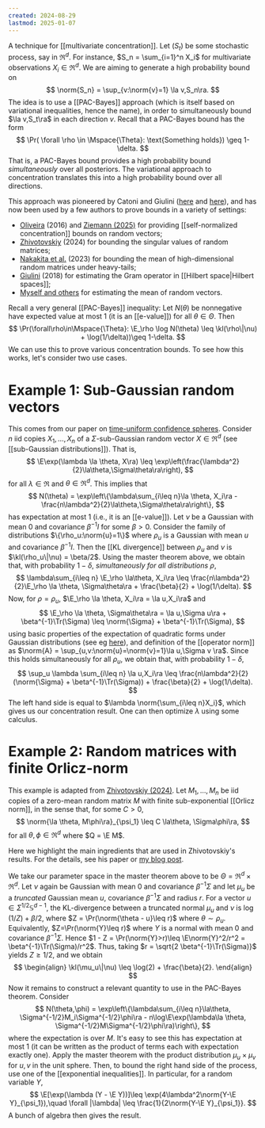 ```yaml
---
created: 2024-08-29
lastmod: 2025-01-07
---
```


A technique for [[multivariate concentration]]. Let $(S_t)$ be some stochastic process, say in $\Re^d$. For instance, $S_n = \sum_{i=1}^n X_i$ for multivariate observations $X_i\in\Re^d$. We are aiming to generate a high probability bound on 
$$
\norm{S_n} = \sup_{v:\norm{v}=1} \la v,S_n\ra.
$$
The idea is to use a [[PAC-Bayes]] approach (which is itself based on variational inequalities, hence the name), in order to simultaneously bound $\la v,S_t\ra$ in each direction $v$. Recall that a PAC-Bayes bound has the form 
$$
\Pr( \forall \rho \in \Mspace{\Theta}: \text{Something holds}) \geq 1-\delta.
$$
That is, a PAC-Bayes bound provides a high probability bound _simultaneously_ over all posteriors. The variational approach to concentration translates this into a high probability bound over all directions. 

This approach was pioneered by Catoni and Giulini ([here](https://arxiv.org/abs/1712.02747) and [here](https://arxiv.org/abs/1802.04308)), and has now been used by a few authors to prove bounds in a variety of settings: 
- [Oliveira](https://link.springer.com/article/10.1007/s00440-016-0738-9) (2016) and [Ziemann (2025)](https://arxiv.org/pdf/2412.20949) for providing [[self-normalized concentration]] bounds on random vectors; 
- [Zhivotovskiy](https://arxiv.org/pdf/2108.08198) (2024) for bounding the singular values of random matrices; 
- [Nakakita et al.](https://ui.adsabs.harvard.edu/abs/2022arXiv221009756N/abstract) (2023) for bounding the mean of high-dimensional random matrices under heavy-tails; 
- [Giulini](https://arxiv.org/pdf/1511.06259) (2018) for estimating the Gram operator in [[Hilbert space|Hilbert spaces]]; 
- [Myself and others](https://arxiv.org/abs/2311.08168) for estimating the mean of random vectors. 

Recall a very general [[PAC-Bayes]] inequality: Let $N(\theta)$ be nonnegative have expected value at most 1 (it is an [[e-value]]) for all $\theta\in\Theta$. Then 
$$
\Pr(\forall\rho\in\Mspace{\Theta}: \E_\rho \log N(\theta) \leq \kl(\rho\|\nu) + \log(1/\delta))\geq 1-\delta.
$$
We can use this to prove various concentration bounds. To see how this works, let's consider two use cases. 

# Example 1: Sub-Gaussian random vectors 

This comes from our paper on [time-uniform confidence spheres](https://arxiv.org/abs/2311.08168). Consider $n$ iid copies $X_1,\dots,X_n$ of a $\Sigma$-sub-Gaussian random vector $X\in\Re^d$ (see [[sub-Gaussian distributions]]). That is, 
$$
\E\exp(\lambda \la \theta, X\ra) \leq \exp\left(\frac{\lambda^2}{2}\la\theta,\Sigma\theta\ra\right),
$$
for all $\lambda\in\Re$ and $\theta\in\Re^d$. This implies that 
$$
N(\theta) = \exp\left\{\lambda\sum_{i\leq n}\la \theta, X_i\ra - \frac{n\lambda^2}{2}\la\theta,\Sigma\theta\ra\right\},
$$
has expectation at most 1 (i.e., it is an [[e-value]]). Let $\nu$ be a Gaussian with mean 0 and covariance $\beta^{-1}I$ for some $\beta>0$. Consider the family of distributions $\{\rho_u:\norm{u}=1\}$ where $\rho_u$ is a Gaussian with mean $u$ and covariance $\beta^{-1}I$. Then the [[KL divergence]] between $\rho_u$ and $\nu$ is $\kl(\rho_u\|\nu) = \beta/2$. Using the master theorem above, we obtain that, with probability $1-\delta$, _simultaneously for all distributions $\rho$_, 
$$
\lambda\sum_{i\leq n} \E_\rho \la\theta, X_i\ra \leq \frac{n\lambda^2}{2}\E_\rho \la \theta, \Sigma\theta\ra + \frac{\beta}{2} + \log(1/\delta).
$$
Now, for $\rho=\rho_u$, $\E_\rho \la \theta, X_i\ra = \la u,X_i\ra$ and
$$
\E_\rho \la \theta, \Sigma\theta\ra = \la u,\Sigma u\ra + \beta^{-1}\Tr(\Sigma) \leq \norm{\Sigma} + \beta^{-1}\Tr(\Sigma),
$$
using basic properties of the expectation of quadratic forms under Gaussian distributions (see eg [here](https://statproofbook.github.io/P/mean-qf.html)), and definition of the [[operator norm]] as $\norm{A} = \sup_{u,v:\norm{u}=\norm{v}=1}\la u,\Sigma v \ra$. Since this holds simultaneously for all $\rho_u$, we obtain that, with probability $1-\delta$,
$$
\sup_u \lambda \sum_{i\leq n} \la u,X_i\ra \leq \frac{n\lambda^2}{2}(\norm{\Sigma} + \beta^{-1}\Tr(\Sigma)) + \frac{\beta}{2} + \log(1/\delta).
$$
The left hand side is equal to $\lambda \norm{\sum_{i\leq n}X_i}$, which gives us our concentration result. One can then optimize $\lambda$ using some calculus. 

# Example 2: Random matrices with finite Orlicz-norm

This example is adapted from [Zhivotovskiy (2024)](https://arxiv.org/pdf/2108.08198). Let $M_1,\dots,M_n$ be iid copies of a zero-mean random matrix $M$ with finite sub-exponential [[Orlicz norm]], in the sense that, for some $C>0$, 
$$
\norm{\la \theta, M\phi\ra}_{\psi_1} \leq C \la\theta, \Sigma\phi\ra,
$$
for all $\theta, \phi\in\Re^d$ where $Q = \E M$. 

Here we highlight the main ingredients that are used in Zhivotovskiy's results. For the details, see his paper or [my blog post](https://benchugg.com/research_notes/variational_approach_to_concentration/). 

We take our parameter space in the master theorem above to be $\Theta = \Re^d\times \Re^d$. Let $\nu$ again be Gaussian with mean 0 and covariance $\beta^{-1}\Sigma$ and let $\mu_u$ be a _truncated_ Gaussian mean $u$, covariance $\beta^{-1}\Sigma$ and radius $r$. For a vector $u\in \Sigma^{1/2}\mathbb{S}^{d-1}$, the KL-divergence between a truncated normal $\mu_u$ and $\nu$ is $\log(1/Z) + \beta/2$, where $Z = \Pr(\norm{\theta - u}\leq r)$ where $\theta\sim \rho_{u}$. Equivalently, $Z=\Pr(\norm{Y}\leq r)$ where $Y$ is a normal with mean $0$ and covariance $\beta^{-1}\Sigma$. Hence $1 - Z = \Pr(\norm{Y}>r)\leq \E\norm{Y}^2/r^2 = \beta^{-1}\Tr(\Sigma)/r^2$. Thus, taking $r = \sqrt{2 \beta^{-1}\Tr(\Sigma)}$ yields $Z\geq 1/2$, and we obtain 
$$
\begin{align}
\kl(\mu_u\|\nu) \leq \log(2) + \frac{\beta}{2}. 
\end{align}
$$
Now it remains to construct a relevant quantity to use in the PAC-Bayes theorem. Consider 
$$
N(\theta,\phi) = \exp\left\{\lambda\sum_{i\leq n}\la\theta, \Sigma^{-1/2}M_i\Sigma^{-1/2}\phi\ra - n\log\E\exp(\lambda\la \theta, \Sigma^{-1/2}M\Sigma^{-1/2}\phi\ra)\right\},
$$
where the expectation is over $M$. It's easy to see this has expectation at most 1 (it can be written as the product of terms each with expectation exactly one). Apply the master theorem with the product distribution $\mu_u\times \mu_v$ for $u,v$ in the unit sphere. Then, to bound the right hand side of the process, use one of the [[exponential inequalities]]. In particular, for a random variable $Y$, 
$$
\E[\exp(\lambda (Y - \E Y))]\leq \exp(4\lambda^2\norm{Y-\E Y}_{\psi_1}),\quad \forall |\lambda| \leq \frac{1}{2\norm{Y-\E Y}_{\psi_1}}.
$$
A bunch of algebra then gives the result. 